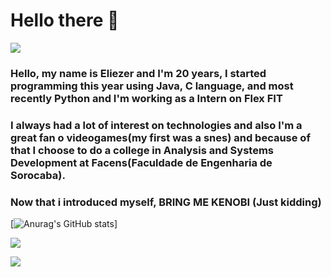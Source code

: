 # Hello there 👋

![](https://media.giphy.com/media/Nx0rz3jtxtEre/giphy.gif)

### Hello, my name is Eliezer and I'm 20 years, I started programming this year using Java, C language, and most recently Python and I'm working as a Intern on Flex FIT
### I always had a lot of interest on technologies and also I'm a great fan o videogames(my first was a snes) and because of that I choose to do a college in Analysis and Systems Development at Facens(Faculdade de Engenharia de Sorocaba).

### Now that i introduced myself, BRING ME KENOBI (Just kidding)

[![Anurag's GitHub stats](https://github-readme-stats.vercel.app/api?username=Eliazin&amp;layout=compact&amp;langs_count=7&amp;theme=dark)]

![](https://github-readme-stats.vercel.app/api/top-langs/?username=Eliazin&amp;layout=compact&amp;langs_count=7&amp;theme=dark)

![](https://media.giphy.com/media/UIeLsVh8P64G4/giphy.gif)
